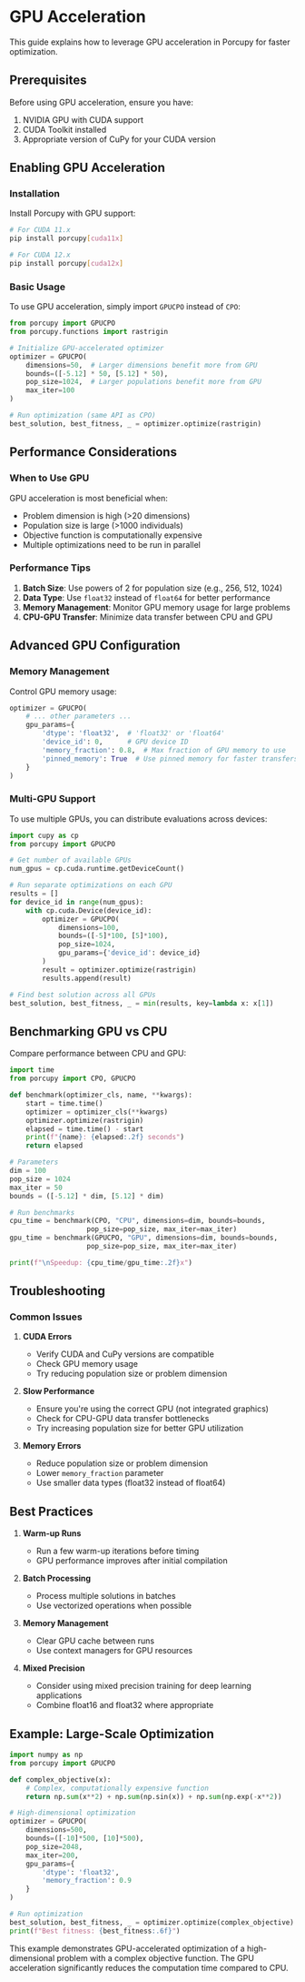 # GPU Acceleration

This guide explains how to leverage GPU acceleration in Porcupy for faster optimization.

## Prerequisites

Before using GPU acceleration, ensure you have:

1. NVIDIA GPU with CUDA support
2. CUDA Toolkit installed
3. Appropriate version of CuPy for your CUDA version

## Enabling GPU Acceleration

### Installation

Install Porcupy with GPU support:

```bash
# For CUDA 11.x
pip install porcupy[cuda11x]

# For CUDA 12.x
pip install porcupy[cuda12x]
```

### Basic Usage

To use GPU acceleration, simply import `GPUCPO` instead of `CPO`:

```python
from porcupy import GPUCPO
from porcupy.functions import rastrigin

# Initialize GPU-accelerated optimizer
optimizer = GPUCPO(
    dimensions=50,  # Larger dimensions benefit more from GPU
    bounds=([-5.12] * 50, [5.12] * 50),
    pop_size=1024,  # Larger populations benefit more from GPU
    max_iter=100
)

# Run optimization (same API as CPO)
best_solution, best_fitness, _ = optimizer.optimize(rastrigin)
```

## Performance Considerations

### When to Use GPU

GPU acceleration is most beneficial when:
- Problem dimension is high (>20 dimensions)
- Population size is large (>1000 individuals)
- Objective function is computationally expensive
- Multiple optimizations need to be run in parallel

### Performance Tips

1. **Batch Size**: Use powers of 2 for population size (e.g., 256, 512, 1024)
2. **Data Type**: Use `float32` instead of `float64` for better performance
3. **Memory Management**: Monitor GPU memory usage for large problems
4. **CPU-GPU Transfer**: Minimize data transfer between CPU and GPU

## Advanced GPU Configuration

### Memory Management

Control GPU memory usage:

```python
optimizer = GPUCPO(
    # ... other parameters ...
    gpu_params={
        'dtype': 'float32',  # 'float32' or 'float64'
        'device_id': 0,      # GPU device ID
        'memory_fraction': 0.8,  # Max fraction of GPU memory to use
        'pinned_memory': True  # Use pinned memory for faster transfers
    }
)
```

### Multi-GPU Support

To use multiple GPUs, you can distribute evaluations across devices:

```python
import cupy as cp
from porcupy import GPUCPO

# Get number of available GPUs
num_gpus = cp.cuda.runtime.getDeviceCount()

# Run separate optimizations on each GPU
results = []
for device_id in range(num_gpus):
    with cp.cuda.Device(device_id):
        optimizer = GPUCPO(
            dimensions=100,
            bounds=([-5]*100, [5]*100),
            pop_size=1024,
            gpu_params={'device_id': device_id}
        )
        result = optimizer.optimize(rastrigin)
        results.append(result)

# Find best solution across all GPUs
best_solution, best_fitness, _ = min(results, key=lambda x: x[1])
```

## Benchmarking GPU vs CPU

Compare performance between CPU and GPU:

```python
import time
from porcupy import CPO, GPUCPO

def benchmark(optimizer_cls, name, **kwargs):
    start = time.time()
    optimizer = optimizer_cls(**kwargs)
    optimizer.optimize(rastrigin)
    elapsed = time.time() - start
    print(f"{name}: {elapsed:.2f} seconds")
    return elapsed

# Parameters
dim = 100
pop_size = 1024
max_iter = 50
bounds = ([-5.12] * dim, [5.12] * dim)

# Run benchmarks
cpu_time = benchmark(CPO, "CPU", dimensions=dim, bounds=bounds, 
                   pop_size=pop_size, max_iter=max_iter)
gpu_time = benchmark(GPUCPO, "GPU", dimensions=dim, bounds=bounds,
                   pop_size=pop_size, max_iter=max_iter)

print(f"\nSpeedup: {cpu_time/gpu_time:.2f}x")
```

## Troubleshooting

### Common Issues

1. **CUDA Errors**
   - Verify CUDA and CuPy versions are compatible
   - Check GPU memory usage
   - Try reducing population size or problem dimension

2. **Slow Performance**
   - Ensure you're using the correct GPU (not integrated graphics)
   - Check for CPU-GPU data transfer bottlenecks
   - Try increasing population size for better GPU utilization

3. **Memory Errors**
   - Reduce population size or problem dimension
   - Lower `memory_fraction` parameter
   - Use smaller data types (float32 instead of float64)

## Best Practices

1. **Warm-up Runs**
   - Run a few warm-up iterations before timing
   - GPU performance improves after initial compilation

2. **Batch Processing**
   - Process multiple solutions in batches
   - Use vectorized operations when possible

3. **Memory Management**
   - Clear GPU cache between runs
   - Use context managers for GPU resources

4. **Mixed Precision**
   - Consider using mixed precision training for deep learning applications
   - Combine float16 and float32 where appropriate

## Example: Large-Scale Optimization

```python
import numpy as np
from porcupy import GPUCPO

def complex_objective(x):
    # Complex, computationally expensive function
    return np.sum(x**2) + np.sum(np.sin(x)) + np.sum(np.exp(-x**2))

# High-dimensional optimization
optimizer = GPUCPO(
    dimensions=500,
    bounds=([-10]*500, [10]*500),
    pop_size=2048,
    max_iter=200,
    gpu_params={
        'dtype': 'float32',
        'memory_fraction': 0.9
    }
)

# Run optimization
best_solution, best_fitness, _ = optimizer.optimize(complex_objective)
print(f"Best fitness: {best_fitness:.6f}")
```

This example demonstrates GPU-accelerated optimization of a high-dimensional problem with a complex objective function. The GPU acceleration significantly reduces the computation time compared to CPU.
